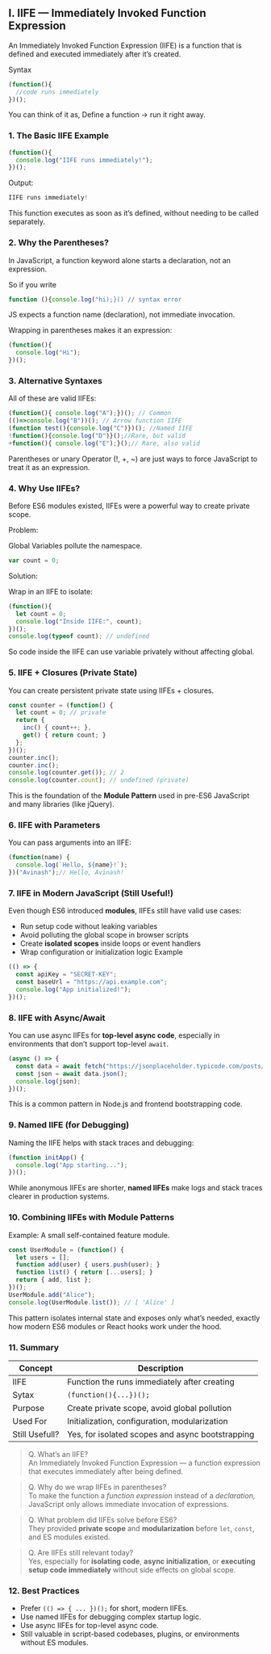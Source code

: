 ## I. IIFE — Immediately Invoked Function Expression

An Immediately Invoked Function Expression (IIFE) is a function that is defined and executed immediately after it’s created.

Syntax

```js
(function(){
  //code runs immediately
})();
```
You can think of it as, Define a function → run it right away.

### 1. The Basic IIFE Example

```js
(function(){
  console.log("IIFE runs immediately!");
})();
```
Output:

```js
IIFE runs immediately!
```
This function executes as soon as it’s defined, without needing to be called separately.

### 2. Why the Parentheses?

In JavaScript, a function keyword alone starts a declaration, not an expression.

So if you write

```js
function (){console.log("hi);}() // syntax error
```
JS expects a function name (declaration), not immediate invocation.

Wrapping in parentheses makes it an expression:

```js
(function(){
  console.log("Hi");
})();
```
### 3. Alternative Syntaxes

All of these are valid IIFEs:

```js
(function(){ console.log("A");})(); // Common
(()=>console.log("B"))(); // Arrow function IIFE
(function test(){console.log("C")})(); //Named IIFE
!function(){console.log("D")}();//Rare, but valid
+function(){ console.log("E");}();// Rare, also valid
```
Parentheses or unary Operator (!, +, ~) are just ways to force JavaScript to treat it as an expression.

### 4. Why Use IIFEs?

Before ES6 modules existed, IIFEs were a powerful way to create private scope.

Problem:

Global Variables pollute the namespace.

```js
var count = 0;
```
Solution:

Wrap in an IIFE to isolate:

```js
(function(){
  let count = 0;
  console.log("Inside IIFE:", count);
})();
console.log(typeof count); // undefined
```
So code inside the IIFE can use variable privately without affecting global.

### 5. IIFE + Closures (Private State)

You can create persistent private state using IIFEs + closures.

```js
const counter = (function() {
  let count = 0; // private
  return {
    inc() { count++; },
    get() { return count; }
  };
})();
counter.inc();
counter.inc();
console.log(counter.get()); // 2
console.log(counter.count); // undefined (private)
```
This is the foundation of the **Module Pattern** used in pre-ES6 JavaScript and many libraries (like jQuery).

### 6. IIFE with Parameters

You can pass arguments into an IIFE:

```js
(function(name) {
  console.log(`Hello, ${name}!`);
})("Avinash");// Hello, Avinash!
```
### 7. IIFE in Modern JavaScript (Still Useful!)

Even though ES6 introduced **modules**, IIFEs still have valid use cases:

- Run setup code without leaking variables
- Avoid polluting the global scope in browser scripts
- Create **isolated scopes** inside loops or event handlers
- Wrap configuration or initialization logic
Example

```js
(() => {
  const apiKey = "SECRET-KEY";
  const baseUrl = "https://api.example.com";
  console.log("App initialized!");
})();
```
### 8. IIFE with Async/Await

You can use async IIFEs for **top-level async code**, especially in environments that don’t support top-level `await`.

```js
(async () => {
  const data = await fetch("https://jsonplaceholder.typicode.com/posts/1");
  const json = await data.json();
  console.log(json);
})();
```
This is a common pattern in Node.js and frontend bootstrapping code.

### 9. Named IIFE (for Debugging)

Naming the IIFE helps with stack traces and debugging:

```js
(function initApp() {
  console.log("App starting...");
})();
```
While anonymous IIFEs are shorter, **named IIFEs** make logs and stack traces clearer in production systems.

### 10. Combining IIFEs with Module Patterns

Example: A small self-contained feature module.

```js
const UserModule = (function() {
  let users = [];
  function add(user) { users.push(user); }
  function list() { return [...users]; }
  return { add, list };
})();
UserModule.add("Alice");
console.log(UserModule.list()); // [ 'Alice' ]
```
This pattern isolates internal state and exposes only what’s needed, exactly how modern ES6 modules or React hooks work under the hood.

### 11. Summary

| **Concept** | **Description** |
| --- | --- |
| IIFE | Function the runs immediately after creating |
| Sytax | `(function(){...})();` |
| Purpose | Create private scope, avoid global pollution |
| Used For | Initialization, configuration, modularization |
| Still Usefull? | Yes, for isolated scopes and async bootstrapping |

>Q. What’s an IIFE?<br>
An Immediately Invoked Function Expression — a function expression that executes immediately after being defined.

>Q. Why do we wrap IIFEs in parentheses?<br>
To make the function a _function expression_ instead of a _declaration,_ JavaScript only allows immediate invocation of expressions.

>Q. What problem did IIFEs solve before ES6?<br>
They provided **private scope** and **modularization** before `let`, `const`, and ES modules existed.

>Q. Are IIFEs still relevant today?<br>
Yes, especially for **isolating code**, **async initialization**, or **executing setup code immediately** without side effects on global scope.

### 12. Best Practices

- Prefer `(() => { ... })();` for short, modern IIFEs.
- Use named IIFEs for debugging complex startup logic.
- Use async IIFEs for top-level async code.
- Still valuable in script-based codebases, plugins, or environments without ES modules.
